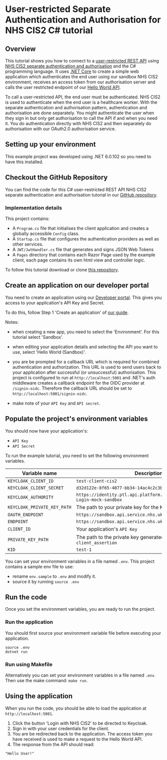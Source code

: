 # User-restricted Separate Authentication and Authorisation for NHS CIS2 C# tutorial

## Overview

This tutorial shows you how to connect to a [user-restricted REST API](https://digital.nhs.uk/developer/guides-and-documentation/security-and-authorisation#user-restricted-apis) using [NHS CIS2 separate authentication and authorisation](https://digital.nhs.uk/developer/guides-and-documentation/security-and-authorisation/user-restricted-restful-apis-nhs-cis2-separate-authentication-and-authorisation)
and the C# programming language. It uses [.NET Core](https://dotnet.microsoft.com/en-us/) to create a simple web application which authenticates the end user using our sandbox NHS CIS2 environment, receives an access token from our authorisation server and calls the user restricted endpoint of our [Hello World API](https://digital.nhs.uk/developer/api-catalogue/hello-world).

To call a user-restricted API, the end user must be authenticated.
NHS CIS2 is used to authenticate when the end user is a healthcare worker. With the separate authentication and authorisation pattern, authentication and authorisation are done separately. You might authenticate the user when they sign in but only get authorisation to call the API if and when you need it. You do authentication directly with NHS CIS2 and then separately do authorisation with our OAuth2.0 authorisation service.

## Setting up your environment
This example project was developed using .NET 6.0.102 so you need to have this installed.

## Checkout the GitHub Repository

You can find the code for this C# user-restricted REST API NHS CIS2 separate authentication and authorisation tutorial in
our [GitHub repository](https://github.com/NHSDigital/hello-world-auth-examples/tree/main/user-restricted-separate-auth-tutorials/cis2/csharp).

### Implementation details
This project contains:

- A `Program.cs` file that initialises the client application and creates a globally accessible `Config` class.
- A `Startup.cs` file that configures the authentication providers as well as other services.
- A `JWT/JwtHandler.cs` file that generates and signs JSON Web Tokens
- A `Pages` directory that contains each Razor Page used by the example client, each page contains its own html view and controller logic.   

To follow this tutorial download or clone [this repository](https://github.com/NHSDigital/hello-world-auth-examples/tree/main/user-restricted-separated-auth-tutorials/cis2/csharp).

## Create an application on our developer portal

You need to create an application using our [Developer portal](https://digital.nhs.uk/developer/getting-started#create-a-developer-account). This gives you access to your application's API Key and Secret.

To do this, follow Step 1 'Create an application'
of [our guide](https://digital.nhs.uk/developer/guides-and-documentation/security-and-authorisation/application-restricted-restful-apis-signed-jwt-authentication#step-1-create-an-application).

Notes:

- when creating a new app, you need to select the 'Environment'. For this tutorial select 'Sandbox'.
- when editing your application details and selecting the API you want to use, select 'Hello World (Sandbox)'.
- you are be prompted for a callback URL which is required for combined authentication and authorization. This URL is used to send users back to your application after successful (or unsuccessful) authorisation. This project is configured to run at `http://localhost:5001` and .NET's auth middleware creates a callback endpoint for the OIDC provider at `/signin-oidc`. Therefore the callback URL should be set to `http://localhost:5001/signin-oidc`.

- make note of your `API Key` and `API secret`.

## Populate the project's environment variables

You should now have your application's:

- `API Key`
- `API Secret`

To run the example tutorial, you need to set the following environment variables.

| Variable name                | Description                                                                   |
|------------------------------|-------------------------------------------------------------------------------|
| `KEYCLOAK_CLIENT_ID`         | `test-client-cis2`                                                            |
 | `KEYCLOAK_CLIENT_SECRET`     | `d32d122e-8f65-4077-bb34-14ac4c2c3b41`                                                                            |
| `KEYCLOAK_AUTHORITY`         | `https://identity.ptl.api.platform.nhs.uk/auth/realms/NHS-Login-mock-sandbox` |
 | `KEYCLOAK_PRIVATE_KEY_PATH`  | The path to your private key for the Keycloak realm                           | 
 | `OAUTH_ENDPOINT`             | `https://sandbox.api.service.nhs.uk/oauth2-mock`                              |
 | `ENDPOINT`                   | `https://sandbox.api.service.nhs.uk/hello-world/hello/user`                   |
 | `CLIENT_ID`                  | Your application's `API Key`                                                  |
 | `PRIVATE_KEY_PATH`           | The path to the private key generated for your `client_assertion`             |
 | `KID`                        | `test-1`                                                                      |

You can set your environment variables in a file named `.env`. This project contains a sample env file to use:

- rename `env.sample` to `.env` and modify it.
- source it by running `source .env`

## Run the code

Once you set the environment variables, you are ready to run the project.

### Run the application

You should first source your environment variable file before executing your application.
```shell
source .env
dotnet run
```

### Run using Makefile
Alternatively you can set your environment variables in a file named `.env`. Then use the make command: `make run`.

## Using the application
When you run the code, you should be able to load the application at `http://localhost:5001`.
1. Click the button 'Login with NHS CIS2' to be directed to Keycloak.
2. Sign in with your user credentials for the client.
3. You are be redirected back to the application. The access token you have received is used to make a request to the Hello World API.
4. The response from the API should read:

```
"Hello User!"
```